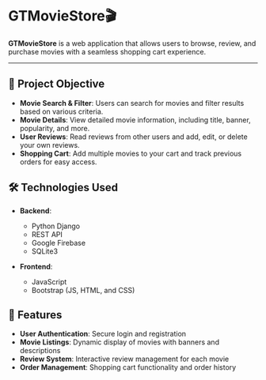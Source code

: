 # GTMovieStore🎬

**GTMovieStore** is a web application that allows users to browse, review, and purchase movies with a seamless shopping cart experience.

---

## 🎯 Project Objective

- **Movie Search & Filter**: Users can search for movies and filter results based on various criteria.
- **Movie Details**: View detailed movie information, including title, banner, popularity, and more.
- **User Reviews**: Read reviews from other users and add, edit, or delete your own reviews.
- **Shopping Cart**: Add multiple movies to your cart and track previous orders for easy access.

## 🛠️ Technologies Used

- **Backend**:
  - Python Django
  - REST API
  - Google Firebase
  - SQLite3

- **Frontend**:
  - JavaScript
  - Bootstrap (JS, HTML, and CSS)

## 🚀 Features

- **User Authentication**: Secure login and registration
- **Movie Listings**: Dynamic display of movies with banners and descriptions
- **Review System**: Interactive review management for each movie
- **Order Management**: Shopping cart functionality and order history
